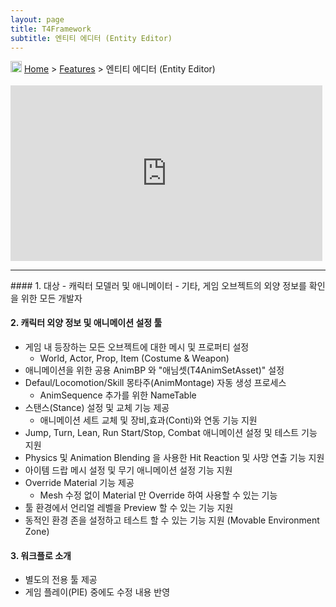 ```yaml
---
layout: page
title: T4Framework
subtitle: 엔티티 에디터 (Entity Editor)
---
```

<img src="https://t4framework.com/img/Folders2.png" width="18px" height="18px"> [Home](https://t4framework.com/index) > [Features](https://t4framework.com/T4Framework_Features) > 엔티티 에디터 (Entity Editor)

<style> .embed-container { position: relative; padding-bottom: 56.25%; height: 0; overflow: hidden; max-width: 100%; } .embed-container iframe, .embed-container object, .embed-container embed { position: absolute; top: 1%; left: 0%; width: 99%; height: 99%; } </style>
<div class='embed-container'><iframe src='https://www.youtube.com/embed/G69jNG0gjgI' frameborder='0' allowfullscreen></iframe></div>
<hr>
#### 1. 대상
- 캐릭터 모델러 및 애니메이터
- 기타, 게임 오브젝트의 외양 정보를 확인을 위한 모든 개발자

#### 2. 캐릭터 외양 정보 및 애니메이션 설정 툴
- 게임 내 등장하는 모든 오브젝트에 대한 메시 및 프로퍼티 설정
  - World, Actor, Prop, Item (Costume & Weapon)
- 애니메이션을 위한 공용 AnimBP 와 "애님셋(T4AnimSetAsset)" 설정
- Defaul/Locomotion/Skill 몽타주(AnimMontage) 자동 생성 프로세스
  - AnimSequence 추가를 위한 NameTable
- 스탠스(Stance) 설정 및 교체 기능 제공
  - 애니메이션 세트 교체 및 장비,효과(Conti)와 연동 기능 지원
- Jump, Turn, Lean, Run Start/Stop, Combat 애니메이션 설정 및 테스트 기능 지원
- Physics 및 Animation Blending 을 사용한 Hit Reaction 및 사망 연출 기능 지원
- 아이템 드랍 메시 설정 및 무기 애니메이션 설정 기능 지원
- Override Material 기능 제공
  - Mesh 수정 없이 Material 만 Override 하여 사용할 수 있는 기능 
- 툴 환경에서 언리얼 레벨을 Preview 할 수 있는 기능 지원
- 동적인 환경 존을 설정하고 테스트 할 수 있는 기능 지원 (Movable Environment Zone)

#### 3. 워크플로 소개
- 별도의 전용 툴 제공
- 게임 플레이(PIE) 중에도 수정 내용 반영
<br>
